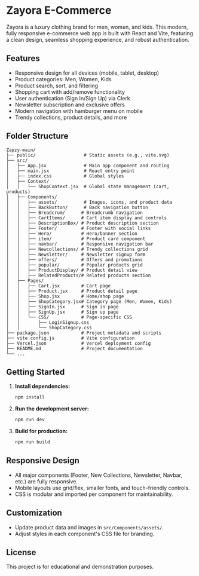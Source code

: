 # Zayora E-Commerce

Zayora is a luxury clothing brand for men, women, and kids. This modern, fully responsive e-commerce web app is built with React and Vite, featuring a clean design, seamless shopping experience, and robust authentication.

## Features
- Responsive design for all devices (mobile, tablet, desktop)
- Product categories: Men, Women, Kids
- Product search, sort, and filtering
- Shopping cart with add/remove functionality
- User authentication (Sign In/Sign Up) via Clerk
- Newsletter subscription and exclusive offers
- Modern navigation with hamburger menu on mobile
- Trendy collections, product details, and more

## Folder Structure
```
Zapzy-main/
├── public/                  # Static assets (e.g., vite.svg)
├── src/
│   ├── App.jsx              # Main app component and routing
│   ├── main.jsx             # React entry point
│   ├── index.css            # Global styles
│   ├── Context/
│   │   └── ShopContext.jsx  # Global state management (cart, products)
│   ├── Components/
│   │   ├── assets/          # Images, icons, and product data
│   │   ├── BackButton/      # Back navigation button
│   │   ├── Breadcrum/      # Breadcrumb navigation
│   │   ├── CartItems/      # Cart item display and controls
│   │   ├── DescriptionBox/ # Product description section
│   │   ├── Footer/         # Footer with social links
│   │   ├── Hero/           # Hero/banner section
│   │   ├── item/           # Product card component
│   │   ├── navbar/         # Responsive navigation bar
│   │   ├── Newcollections/ # Trendy collections grid
│   │   ├── Newsletter/     # Newsletter signup form
│   │   ├── offers/         # Offers and promotions
│   │   ├── popular/        # Popular products grid
│   │   ├── ProductDisplay/ # Product detail view
│   │   ├── RelatedProducts/# Related products section
│   ├── Pages/
│   │   ├── Cart.jsx        # Cart page
│   │   ├── Product.jsx     # Product detail page
│   │   ├── Shop.jsx        # Home/shop page
│   │   ├── ShopCategory.jsx# Category page (Men, Women, Kids)
│   │   ├── SignIn.jsx      # Sign in page
│   │   ├── SignUp.jsx      # Sign up page
│   │   └── CSS/            # Page-specific CSS
│   │       ├── LoginSignup.css
│   │       └── ShopCategory.css
├── package.json            # Project metadata and scripts
├── vite.config.js          # Vite configuration
├── Vercel.json             # Vercel deployment config
├── README.md               # Project documentation
└── ...
```

## Getting Started
1. **Install dependencies:**
   ```bash
   npm install
   ```
2. **Run the development server:**
   ```bash
   npm run dev
   ```
3. **Build for production:**
   ```bash
   npm run build
   ```

## Responsive Design
- All major components (Footer, New Collections, Newsletter, Navbar, etc.) are fully responsive.
- Mobile layouts use grid/flex, smaller fonts, and touch-friendly controls.
- CSS is modular and imported per component for maintainability.

## Customization
- Update product data and images in `src/Components/assets/`.
- Adjust styles in each component's CSS file for branding.

## License
This project is for educational and demonstration purposes.
